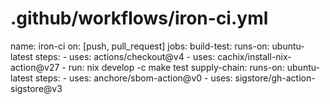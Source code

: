 # .github/workflows/iron-ci.yml
name: iron-ci
on: [push, pull_request]
jobs:
  build-test:
    runs-on: ubuntu-latest
    steps:
      - uses: actions/checkout@v4
      - uses: cachix/install-nix-action@v27
      - run: nix develop -c make test
  supply-chain:
    runs-on: ubuntu-latest
    steps:
      - uses: anchore/sbom-action@v0
      - uses: sigstore/gh-action-sigstore@v3
